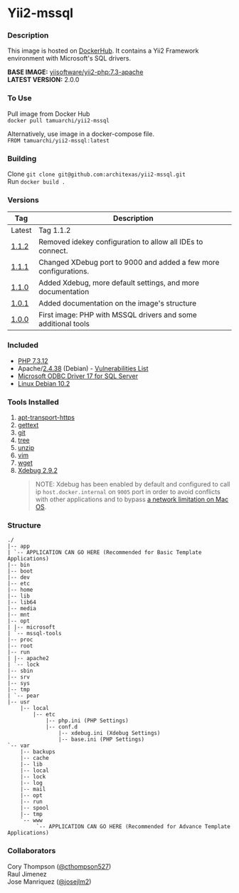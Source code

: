 # Yii2-mssql

### Description

This image is hosted on [DockerHub](https://hub.docker.com/r/tamuarchi/yii2-mssql/). It contains a Yii2 Framework
environment with Microsoft's SQL drivers.

**BASE IMAGE:** [yiisoftware/yii2-php:7.3-apache](https://github.com/yiisoft/yii2-docker)  
**LATEST VERSION:** 2.0.0

### To Use

Pull image from Docker Hub  
`docker pull tamuarchi/yii2-mssql`

Alternatively, use image in a docker-compose file.  
`FROM tamuarchi/yii2-mssql:latest`

### Building

Clone `git clone git@github.com:architexas/yii2-mssql.git`  
Run `docker build .`

### Versions

| Tag                                                                  | Description                                                      |
| -------------------------------------------------------------------- | ---------------------------------------------------------------- |
| Latest                                                               | Tag 1.1.2                                                        |
| [1.1.2](https://github.com/architexas/yii2-mssql/releases/tag/1.1.2) | Removed idekey configuration to allow all IDEs to connect.       |
| [1.1.1](https://github.com/architexas/yii2-mssql/releases/tag/1.1.1) | Changed XDebug port to 9000 and added a few more configurations. |
| [1.1.0](https://github.com/architexas/yii2-mssql/releases/tag/1.1.0) | Added Xdebug, more default settings, and more documentation      |
| [1.0.1](https://github.com/architexas/yii2-mssql/releases/tag/1.0.1) | Added documentation on the image's structure                     |
| [1.0.0](https://github.com/architexas/yii2-mssql/releases/tag/1.0.0) | First image: PHP with MSSQL drivers and some additional tools    |

### Included

- [PHP 7.3.12](https://www.php.net/ChangeLog-7.php#7.3.12)
- Apache/[2.4.38](http://www.apache.org/dist/httpd/CHANGES_2.4.38) (Debian) - [Vulnerabilities List](https://httpd.apache.org/security/vulnerabilities_24.html)
- [Microsoft ODBC Driver 17 for SQL Server](https://docs.microsoft.com/en-us/sql/connect/odbc/linux-mac/installing-the-microsoft-odbc-driver-for-sql-server?view=sql-server-ver15)
- [Linux Debian 10.2](https://www.debian.org/News/2019/20191116)

### Tools Installed

1. [apt-transport-https](http://manpages.ubuntu.com/manpages/bionic/man1/apt-transport-https.1.html)
2. [gettext](http://manpages.ubuntu.com/manpages/xenial/en/man1/gettext.1.html)
3. [git](http://manpages.ubuntu.com/manpages/xenial/en/man1/git.1.html)
4. [tree](http://manpages.ubuntu.com/manpages/xenial/en/man1/tree.1.html)
5. [unzip](http://manpages.ubuntu.com/manpages/xenial/en/man1/unzip.1.html)
6. [vim](http://manpages.ubuntu.com/manpages/xenial/en/man1/vim.1.html)
7. [wget](http://manpages.ubuntu.com/manpages/xenial/en/man1/wget.1.html)
8. [Xdebug 2.9.2](https://xdebug.org/docs/install)
    > NOTE: Xdebug has been enabled by default and configured to call ip `host.docker.internal` on `9005` port in order
    to avoid conflicts with other applications and to bypass [a network limitation on Mac OS](https://docs.docker.com/docker-for-mac/networking/#port-mapping).     

### Structure

```
./
|-- app
| `-- APPLICATION CAN GO HERE (Recommended for Basic Template Applications)
|-- bin
|-- boot
|-- dev
|-- etc
|-- home
|-- lib
|-- lib64
|-- media
|-- mnt
|-- opt
| |-- microsoft
| `-- mssql-tools
|-- proc
|-- root
|-- run
| |-- apache2
| `-- lock
|-- sbin
|-- srv
|-- sys
|-- tmp
| `-- pear
|-- usr
    |-- local
        |-- etc
            |-- php.ini (PHP Settings)
            |-- conf.d
                |-- xdebug.ini (Xdebug Settings)
                |-- base.ini (PHP Settings)
`-- var
    |-- backups
    |-- cache
    |-- lib
    |-- local
    |-- lock
    |-- log
    |-- mail
    |-- opt
    |-- run
    |-- spool
    |-- tmp
    `-- www
         `-- APPLICATION CAN GO HERE (Recommended for Advance Template Applications)
```

### Collaborators

Cory Thompson ([@cthompson527](https://github.com/cthompson527))  
Raul Jimenez  
Jose Manriquez ([@josejlm2](https://github.com/josejlm2))
